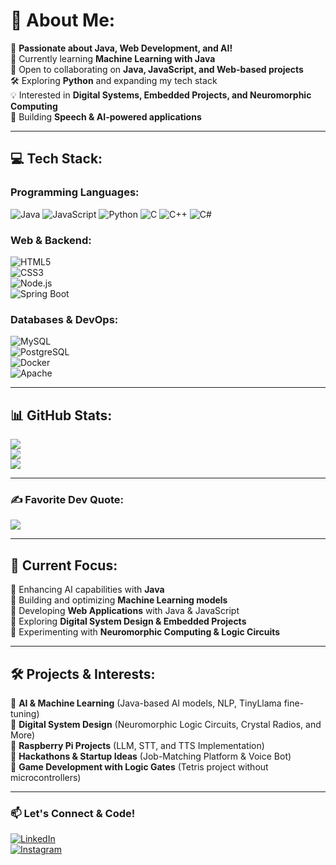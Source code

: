 # 💫 About Me:

🚀 **Passionate about Java, Web Development, and AI!**  
🎯 Currently learning **Machine Learning with Java**  
🤝 Open to collaborating on **Java, JavaScript, and Web-based projects**  
🛠️ Exploring **Python** and expanding my tech stack  
💡 Interested in **Digital Systems, Embedded Projects, and Neuromorphic Computing**  
🎤 Building **Speech & AI-powered applications**  

---

## 💻 Tech Stack:

### **Programming Languages:**
![Java](https://img.shields.io/badge/java-%23ED8B00.svg?style=for-the-badge&logo=openjdk&logoColor=white)  ![JavaScript](https://img.shields.io/badge/javascript-%23323330.svg?style=for-the-badge&logo=javascript&logoColor=%23F7DF1E)  ![Python](https://img.shields.io/badge/python-3670A0?style=for-the-badge&logo=python&logoColor=ffdd54)  ![C](https://img.shields.io/badge/c-%2300599C.svg?style=for-the-badge&logo=c&logoColor=white)  ![C++](https://img.shields.io/badge/c++-%2300599C.svg?style=for-the-badge&logo=c%2B%2B&logoColor=white)  ![C#](https://img.shields.io/badge/c%23-%23239120.svg?style=for-the-badge&logo=csharp&logoColor=white)  

### **Web & Backend:**
![HTML5](https://img.shields.io/badge/html5-%23E34F26.svg?style=for-the-badge&logo=html5&logoColor=white)  
![CSS3](https://img.shields.io/badge/css3-%231572B6.svg?style=for-the-badge&logo=css3&logoColor=white)  
![Node.js](https://img.shields.io/badge/node.js-6DA55F?style=for-the-badge&logo=node.js&logoColor=white)  
![Spring Boot](https://img.shields.io/badge/springboot-%236DB33F.svg?style=for-the-badge&logo=spring&logoColor=white)  

### **Databases & DevOps:**
![MySQL](https://img.shields.io/badge/mysql-%2300f.svg?style=for-the-badge&logo=mysql&logoColor=white)  
![PostgreSQL](https://img.shields.io/badge/postgresql-%23316192.svg?style=for-the-badge&logo=postgresql&logoColor=white)  
![Docker](https://img.shields.io/badge/docker-%230db7ed.svg?style=for-the-badge&logo=docker&logoColor=white)  
![Apache](https://img.shields.io/badge/apache-%23D42029.svg?style=for-the-badge&logo=apache&logoColor=white)  

---

## 📊 GitHub Stats:

![](https://github-readme-stats.vercel.app/api?username=shayen71421&theme=dark&hide_border=false&include_all_commits=true&count_private=true)  
![](https://github-readme-stats.vercel.app/api/top-langs/?username=shayen71421&theme=dark&hide_border=false&include_all_commits=true&count_private=true&layout=compact)  
![](https://github-readme-streak-stats.herokuapp.com/?user=shayen71421&theme=dark&hide_border=false)  

---

### ✍️ Favorite Dev Quote:

![](https://quotes-github-readme.vercel.app/api?type=horizontal&theme=radical)  

---

## 🌱 Current Focus:

🔹 Enhancing AI capabilities with **Java**  
🔹 Building and optimizing **Machine Learning models**  
🔹 Developing **Web Applications** with Java & JavaScript  
🔹 Exploring **Digital System Design & Embedded Projects**  
🔹 Experimenting with **Neuromorphic Computing & Logic Circuits**  

---

## 🛠️ Projects & Interests:

🔸 **AI & Machine Learning** (Java-based AI models, NLP, TinyLlama fine-tuning)  
🔸 **Digital System Design** (Neuromorphic Logic Circuits, Crystal Radios, and More)  
🔸 **Raspberry Pi Projects** (LLM, STT, and TTS Implementation)  
🔸 **Hackathons & Startup Ideas** (Job-Matching Platform & Voice Bot)  
🔸 **Game Development with Logic Gates** (Tetris project without microcontrollers)  

---

### 📫 Let's Connect & Code!

[![LinkedIn](https://img.shields.io/badge/LinkedIn-%230077B5.svg?style=for-the-badge&logo=linkedin&logoColor=white)](https://www.linkedin.com/in/shayen-thomas-b78b02302/)  
[![Instagram](https://img.shields.io/badge/Instagram-%23E4405F.svg?style=for-the-badge&logo=instagram&logoColor=white)](https://www.instagram.com/_.shayen_thomas._/)  

